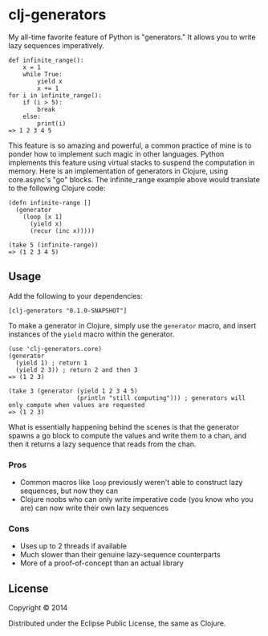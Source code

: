 # clj-generators

My all-time favorite feature of Python is "generators." It allows you to write lazy sequences imperatively.

	def infinite_range():
		x = 1
		while True:
			yield x
			x += 1
	for i in infinite_range():
		if (i > 5):
			break
		else:
			print(i)
	=> 1 2 3 4 5
	
This feature is so amazing and powerful, a common practice of mine is to ponder how to implement such
magic in other languages. Python implements this feature using virtual stacks to suspend the computation
in memory. Here is an implementation of generators in Clojure, using core.async's "go" blocks. The
infinite_range example above would translate to the following Clojure code:

	(defn infinite-range []
	  (generator
	    (loop [x 1]
		  (yield x)
		  (recur (inc x)))))
	
	(take 5 (infinite-range))
	=> (1 2 3 4 5)

## Usage

Add the following to your dependencies:

	[clj-generators "0.1.0-SNAPSHOT"]

To make a generator in Clojure, simply use the `generator` macro, and insert instances of the `yield` macro
within the generator.

	(use 'clj-generators.core)
	(generator
	  (yield 1) ; return 1
	  (yield 2 3)) ; return 2 and then 3
	=> (1 2 3)
	
	(take 3 (generator (yield 1 2 3 4 5)
	                   (println "still computing"))) ; generators will only compute when values are requested
	=> (1 2 3)

What is essentially happening behind the scenes is that the generator spawns a go block
to compute the values and write them to a chan, and then it returns a lazy sequence that reads from the chan.

### Pros
- Common macros like `loop` previously weren't able to construct lazy sequences, but now they can
- Clojure noobs who can only write imperative code (you know who you are) can now write their own lazy sequences

### Cons
- Uses up to 2 threads if available
- Much slower than their genuine lazy-sequence counterparts
- More of a proof-of-concept than an actual library

## License

Copyright © 2014

Distributed under the Eclipse Public License, the same as Clojure.
